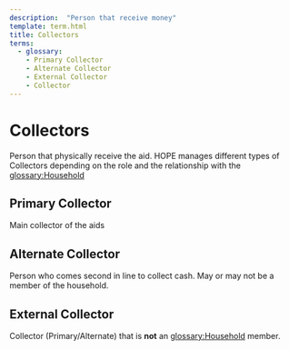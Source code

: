 ```yaml
---
description:  "Person that receive money"
template: term.html
title: Collectors
terms:
  - glossary:
    - Primary Collector
    - Alternate Collector
    - External Collector
    - Collector
---
```


# Collectors

Person that physically receive the aid.
HOPE manages different types of Collectors depending on the role and the relationship with the <glossary:Household>

## Primary Collector

Main collector of the aids

## Alternate Collector

Person who comes second in line to collect cash. May or may not be a member
of the household.

## External Collector

Collector (Primary/Alternate) that is **not** an <glossary:Household> member.
